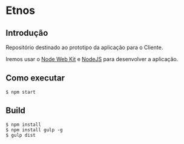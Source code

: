 # Etnos


## Introdução

Repositório destinado ao prototipo da aplicação para o Cliente.

Iremos usar o [Node Web Kit](https://github.com/rogerwang/node-webkit) e [NodeJS](https://github.com/joyent/node) para desenvolver a aplicação.

## Como executar

```
$ npm start
```

## Build

```
$ npm install
$ npm install gulp -g
$ gulp dist

```
